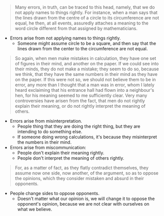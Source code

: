 > Many errors, in truth, can be traced to this head, namely, that we do not apply names to things rightly. For instance, when a man says that the lines drawn from the centre of a circle to its circumference are not equal, he then, at all events, assuredly attaches a meaning to the word circle different from that assigned by mathematicians.

-   Errors arise from not applying names to things rightly.
    -   Someone might assume circle to be a square, and then say that the lines drawn from the center to the circumference are not equal.

> So again, when men make mistakes in calculation, they have one set of figures in their mind, and another on the paper. If we could see into their minds, they do not make a mistake; they seem to do so, because we think, that they have the same numbers in their mind as they have on the paper. If this were not so, we should not believe them to be in error, any more than I thought that a man was in error, whom I lately heard exclaiming that his entrance hall had flown into a neighbour's hen, for his meaning seemed to me sufficiently clear. Very many controversies have arisen from the fact, that men do not rightly explain their meaning, or do not rightly interpret the meaning of others.

-   Errors arise from misinterpretation.
    -   People thing that they are doing the right thing, but they are intending to do something else.
    -   If someone doing wrong calculations, it's because they misinterpret the numbers in their mind.
-   Errors arise from miscommunication:
    -   People don't explain their meaning rightly.
    -   People don't interpret the meaning of others rightly.

> For, as a matter of fact, as they flatly contradict themselves, they assume now one side, now another, of the argument, so as to oppose the opinions, which they consider mistaken and absurd in their opponents.

-   People change sides to oppose opponents.
    -   Doesn't matter what our opinion is, we will change it to oppose the opponent's opinion, because we are not clear with ourselves on what we believe.
